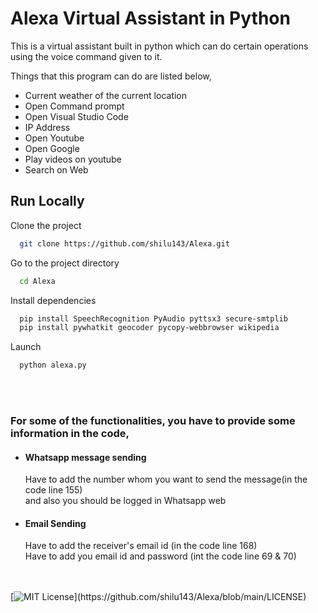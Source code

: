 
# Alexa Virtual Assistant in Python

This is a virtual assistant built in python which can do certain operations using the voice command given to it.

Things that this program can do are listed below,
 * Current weather of the current location
 * Open Command prompt
 * Open Visual Studio Code
 * IP Address 
 * Open Youtube
 * Open Google
 * Play videos on youtube
 * Search on Web

  
## Run Locally

Clone the project

```bash
  git clone https://github.com/shilu143/Alexa.git
```

Go to the project directory

```bash
  cd Alexa
```

Install dependencies

```bash
  pip install SpeechRecognition PyAudio pyttsx3 secure-smtplib
  pip install pywhatkit geocoder pycopy-webbrowser wikipedia
```
Launch 
```bash
  python alexa.py
```
<br />
<br />

### For some of the functionalities, you have to provide some information in the code, ###
  * #### Whatsapp message sending ####
      Have to add the number whom you want to send the message(in the code line 155) <br />
      and also you should be logged in Whatsapp web
  
  * #### Email Sending ####
      Have to add the receiver's email id (in the code line 168) <br />
      Have to add you email id and password (int the code line 69 & 70)


<br /><br />
[![MIT License](https://img.shields.io/apm/l/atomic-design-ui.svg?)](https://github.com/shilu143/Alexa/blob/main/LICENSE)

